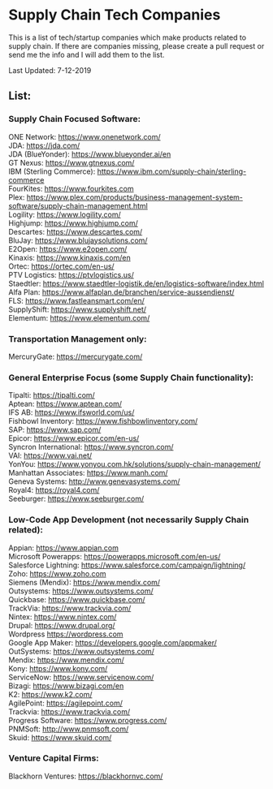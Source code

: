 # Supply Chain Tech Companies

This is a list of tech/startup companies which make products related to supply chain. If there are companies missing, please create a pull request or send me the info and I will add them to the list.

Last Updated: 7-12-2019

## List:<br/>

### Supply Chain Focused Software:<br/>
ONE Network: https://www.onenetwork.com/<br/>
JDA: https://jda.com/<br/>
JDA (BlueYonder): https://www.blueyonder.ai/en<br/>
GT Nexus: https://www.gtnexus.com/<br/>
IBM (Sterling Commerce): https://www.ibm.com/supply-chain/sterling-commerce<br/>
FourKites: https://www.fourkites.com<br/>
Plex: https://www.plex.com/products/business-management-system-software/supply-chain-management.html<br/>
Logility: https://www.logility.com/<br/>
Highjump: https://www.highjump.com/<br/>
Descartes: https://www.descartes.com/<br/>
BluJay: https://www.blujaysolutions.com/<br/>
E2Open: https://www.e2open.com/<br/>
Kinaxis: https://www.kinaxis.com/en<br/>
Ortec: https://ortec.com/en-us/<br/>
PTV Logistics: https://ptvlogistics.us/<br/>
Staedtler: https://www.staedtler-logistik.de/en/logistics-software/index.html<br/>
Alfa Plan: https://www.alfaplan.de/branchen/service-aussendienst/<br/>
FLS: https://www.fastleansmart.com/en/<br/>
SupplyShift: https://www.supplyshift.net/<br/>
Elementum: https://www.elementum.com/<br/>

### Transportation Management only:<br/>
MercuryGate: https://mercurygate.com/<br/>

### General Enterprise Focus (some Supply Chain functionality):<br/>
Tipalti: https://tipalti.com/<br/>
Aptean: https://www.aptean.com/<br/>
IFS AB: https://www.ifsworld.com/us/<br/>
Fishbowl Inventory: https://www.fishbowlinventory.com/<br/>
SAP: https://www.sap.com/<br/>
Epicor: https://www.epicor.com/en-us/<br/>
Syncron International: https://www.syncron.com/<br/>
VAI: https://www.vai.net/<br/>
YonYou: https://www.yonyou.com.hk/solutions/supply-chain-management/<br/>
Manhattan Associates: https://www.manh.com/<br/>
Geneva Systems: http://www.genevasystems.com/<br/>
Royal4: https://royal4.com/<br/>
Seeburger: https://www.seeburger.com/<br/>

### Low-Code App Development (not necessarily Supply Chain related):<br/>
Appian: https://www.appian.com<br/>
Microsoft Powerapps: https://powerapps.microsoft.com/en-us/<br/>
Salesforce Lightning: https://www.salesforce.com/campaign/lightning/<br/>
Zoho: https://www.zoho.com<br/>
Siemens (Mendix): https://www.mendix.com/<br/>
Outsystems: https://www.outsystems.com/<br/>
Quickbase: https://www.quickbase.com/<br/>
TrackVia: https://www.trackvia.com/<br/>
Nintex: https://www.nintex.com/<br/>
Drupal: https://www.drupal.org/<br/>
Wordpress https://wordpress.com<br/>
Google App Maker: https://developers.google.com/appmaker/<br/>
OutSystems: https://www.outsystems.com/<br/>
Mendix: https://www.mendix.com/<br/>
Kony: https://www.kony.com/<br/>
ServiceNow: https://www.servicenow.com/<br/>
Bizagi: https://www.bizagi.com/en<br/>
K2: https://www.k2.com/<br/>
AgilePoint: https://agilepoint.com/<br/>
Trackvia: https://www.trackvia.com/<br/>
Progress Software: https://www.progress.com/<br/>
PNMSoft: http://www.pnmsoft.com/<br/>
Skuid: https://www.skuid.com/<br/>

### Venture Capital Firms:<br/>
Blackhorn Ventures: https://blackhornvc.com/<br/>
